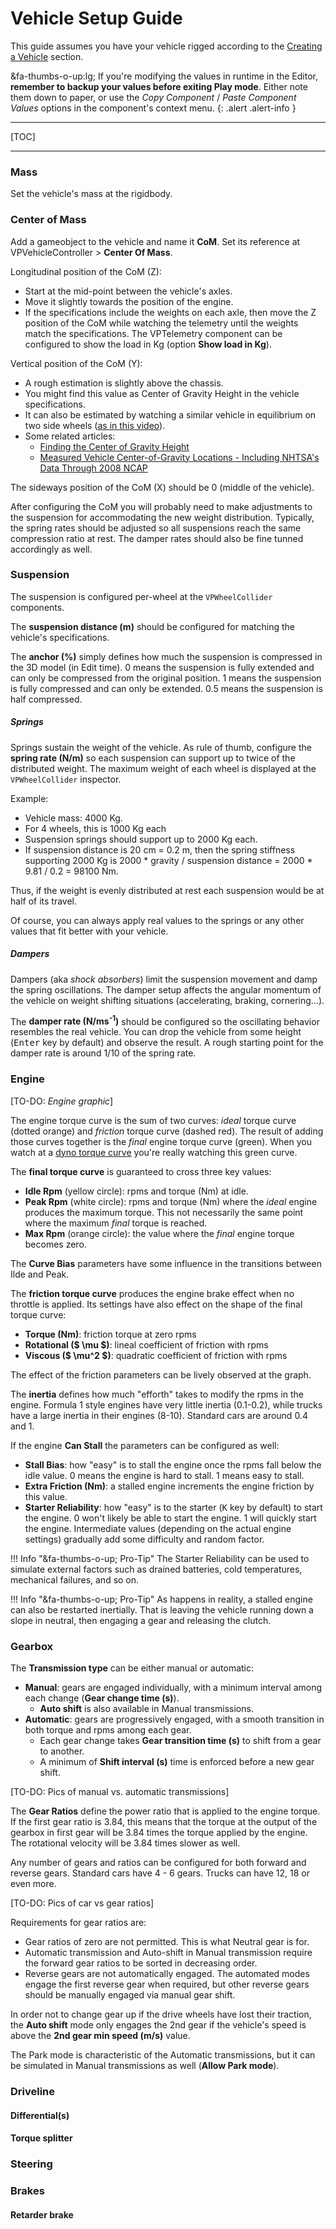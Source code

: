# Vehicle Setup Guide

This guide assumes you have your vehicle rigged according to the [Creating a Vehicle](vehicle-creation.md)
section.

&fa-thumbs-o-up:lg; If you're modifying the values in runtime in the Editor, **remember to backup your
values before exiting Play mode**. Either note them down to paper, or use the _Copy Component_ /
_Paste Component Values_ options in the component's context menu.
{: .alert .alert-info }

---

[TOC]

---

### Mass

Set the vehicle's mass at the rigidbody.

### Center of Mass

Add a gameobject to the vehicle and name it **CoM**. Set its reference at VPVehicleController >
**Center Of Mass**.

Longitudinal position of the CoM (Z):

- Start at the mid-point between the vehicle's axles.
- Move it slightly towards the position of the engine.
- If the specifications include the weights on each axle, then move the Z position of the CoM while
	watching the telemetry until the weights match the specifications. The VPTelemetry component
	can be configured to show the load in Kg (option **Show load in	Kg**).

Vertical position of the CoM (Y):

- A rough estimation is slightly above the chassis.
- You might find this value as Center of Gravity Height in the vehicle specifications.
- It can also be estimated by watching a similar vehicle in equilibrium on two side wheels ([as in this video](https://www.youtube.com/watch?v=viXprD1CkXg)).
- Some related articles:
	- [Finding the Center of Gravity Height](http://www.longacreracing.com/technical-articles.aspx?item=42586)
	- [Measured Vehicle Center-of-Gravity Locations - Including NHTSA's Data Through 2008 NCAP](http://papers.sae.org/2010-01-0086/)

The sideways position of the CoM (X) should be 0 (middle of the vehicle).

After configuring the CoM you will probably need to make adjustments to the suspension for
accommodating the new weight distribution. Typically, the spring rates should be adjusted so all
suspensions reach the same compression ratio at rest. The damper rates should also be fine tunned
accordingly as well.

### Suspension

The suspension is configured per-wheel at the `VPWheelCollider` components.

The **suspension distance (m)** should be configured for matching the vehicle's specifications.

The **anchor (%)** simply defines how much the suspension is compressed in the 3D model (in Edit time).
0 means the suspension is fully extended and can only be compressed from the original position. 1
means the suspension is fully compressed and can only be extended. 0.5 means the suspension is half
compressed.

##### Springs

Springs sustain the weight of the vehicle. As rule of thumb, configure the **spring rate (N/m)**
so each suspension can support up to twice of the distributed weight. The maximum weight of each
wheel is displayed at the `VPWheelCollider` inspector.

Example:

- Vehicle mass: 4000 Kg.
- For 4 wheels, this is 1000 Kg each
- Suspension springs should support up to 2000 Kg each.
- If suspension distance is 20 cm = 0.2 m, then the spring stiffness supporting 2000 Kg is 2000 *
gravity / suspension distance = 2000 * 9.81 / 0.2 = 98100 Nm.

Thus, if the weight is evenly distributed at rest each suspension would be at half of its travel.

Of course, you can always apply real values to the springs or any other values that fit better
with your vehicle.

##### Dampers

Dampers (aka _shock absorbers_) limit the suspension movement and damp the spring oscillations.
The damper setup affects the angular momentum of the vehicle on weight shifting situations
(accelerating, braking, cornering...).

The **damper rate (N/ms<sup>-1</sup>)** should be configured so the
oscillating behavior resembles the real vehicle. You can drop the vehicle from some height
(<kbd>Enter</kbd> key by default) and observe the result. A rough starting point for the damper
rate is around 1/10 of the spring rate.

### Engine

[TO-DO: _Engine graphic_]

The engine torque curve is the sum of two curves: _ideal_ torque curve (dotted orange) and
_friction_ torque curve (dashed red). The result of adding those curves together is the _final_
engine torque curve (green). When you watch at a [dyno torque curve](https://www.google.es/search?q=dyno+curve&tbm=isch)
you're really watching this green curve.

The **final torque curve** is guaranteed to cross three key values:

- **Idle Rpm** (yellow circle): rpms and torque (Nm) at idle.
- **Peak Rpm** (white circle): rpms and torque (Nm) where the _ideal_ engine produces the maximum
	torque. This not necessarily the same point where the maximum _final_ torque is reached.
- **Max Rpm** (orange circle): the value where the _final_ engine torque becomes zero.

The **Curve Bias** parameters have some influence in the transitions between Ilde and Peak.

The **friction torque curve** produces the engine brake effect when no throttle is applied. Its
settings have also effect on the shape of the final torque curve:

- **Torque (Nm)**: friction torque at zero rpms
- **Rotational ($ \mu $)**: lineal coefficient of friction with rpms
- **Viscous ($ \mu^2 $)**: quadratic coefficient of friction with rpms

The effect of the friction parameters can be lively observed at the graph.

The **inertia** defines how much "efforth" takes to modify the rpms in the engine. Formula 1 style
engines have very little inertia (0.1-0.2), while trucks have a large inertia in their engines
(8-10). Standard cars are around 0.4 and 1.

If the engine **Can Stall** the parameters can be configured as well:

- **Stall Bias**: how "easy" is to stall the engine once the rpms fall below the idle value. 0 means
	the engine is hard to stall. 1 means easy to stall.
- **Extra Friction (Nm)**: a stalled engine increments the engine friction by this value.
- **Starter Reliability**: how "easy" is to the starter (<kbd>K</kbd> key by default) to start
	the engine. 0 won't likely be able to start the engine. 1 will quickly start the engine.
	Intermediate values (depending on the actual engine settings) gradually add some difficulty and
	random factor.

!!! Info "&fa-thumbs-o-up; Pro-Tip"
	The Starter Reliability can be used to simulate external factors such as drained batteries, cold
	temperatures, mechanical failures, and so on.

!!! Info "&fa-thumbs-o-up; Pro-Tip"
	As happens in reality, a stalled engine can also be restarted inertially. That is leaving the
	vehicle running down a slope in neutral, then engaging a gear and releasing the clutch.

### Gearbox

The **Transmission type** can be either manual or automatic:

- **Manual**: gears are engaged individually, with a minimum interval among each change (**Gear
	change time (s)**).
	- **Auto shift** is also available in Manual transmissions.
- **Automatic**: gears are progressively engaged, with a smooth transition in both torque and rpms
	among each gear.
	- Each gear change takes **Gear transition time (s)** to shift from a gear to another.
	- A minimum of **Shift interval (s)** time is enforced before a new gear shift.

[TO-DO: Pics of manual vs. automatic transmissions]

The **Gear Ratios** define the power ratio that is applied to the engine torque. If the first gear
ratio is 3.84, this means that the torque at the output of the gearbox in first gear will be 3.84
times the torque applied by the engine. The rotational velocity will be 3.84 times slower as well.

Any number of gears and ratios can be configured for both forward and reverse gears. Standard cars
have 4 - 6 gears. Trucks can have 12, 18 or even more.

[TO-DO: Pics of car vs gear ratios]

Requirements for gear ratios are:

- Gear ratios of zero are not permitted. This is what Neutral gear is for.
- Automatic transmission and Auto-shift in Manual transmission require the forward gear ratios to
	be sorted in decreasing order.
- Reverse gears are not automatically engaged. The automated modes engage the first reverse gear
	when required, but other reverse gears should be manually engaged via manual gear shift.

In order not to change gear up if the drive wheels have lost their traction, the **Auto shift** mode
only engages the 2nd gear if the vehicle's speed is above the **2nd gear min speed (m/s)** value.

The Park mode is characteristic of the Automatic transmissions, but it can be simulated in Manual
transmissions as well (**Allow Park mode**).

### Driveline

#### Differential(s)

#### Torque splitter

### Steering

### Brakes

#### Retarder brake

